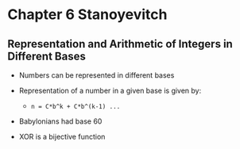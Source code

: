 
# Chapter 6 Stanoyevitch 
## Representation and Arithmetic of Integers in Different Bases

- Numbers can be represented in different bases
- Representation of a number in a given base is given by:
    - `n = C*b^k + C*b^(k-1) ... `


- Babylonians had base 60 

- XOR is a bijective function 